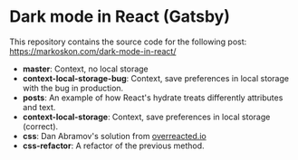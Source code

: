 # Dark mode in React (Gatsby)

This repository contains the source code for the following post: https://markoskon.com/dark-mode-in-react/

- **master**: Context, no local storage
- **context-local-storage-bug**: Context, save preferences in local storage with the bug in production.
- **posts**: An example of how React's hydrate treats differently attributes and text.
- **context-local-storage**: Context, save preferences in local storage (correct).
- **css**: Dan Abramov's solution from [overreacted.io](https://overreacted.io/)
- **css-refactor**: A refactor of the previous method.
